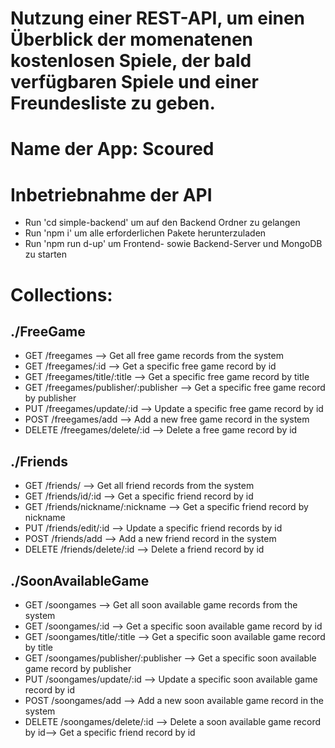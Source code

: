 # Nutzung einer REST-API, um einen Überblick der momenatenen kostenlosen Spiele, der bald verfügbaren Spiele und einer Freundesliste zu geben. 

# Name der App: Scoured

# Inbetriebnahme der API 
 - Run 'cd simple-backend' um auf den Backend Ordner zu gelangen
 - Run 'npm i' um alle erforderlichen Pakete herunterzuladen
 - Run 'npm run d-up' um Frontend- sowie Backend-Server und MongoDB zu starten

# Collections:
##  ./FreeGame

- GET /freegames
--> Get all free game records from the system
- GET /freegames/:id
--> Get a specific free game record by id
- GET /freegames/title/:title
--> Get a specific free game record by title
- GET /freegames/publisher/:publisher
--> Get a specific free game record by publisher
- PUT /freegames/update/:id
--> Update a specific free game record by id
- POST /freegames/add
--> Add a new free game record in the system
- DELETE /freegames/delete/:id
--> Delete a free game record by id
##  ./Friends
- GET /friends/
--> Get all friend records from the system
- GET /friends/id/:id
--> Get a specific friend record by id
- GET /friends/nickname/:nickname
--> Get a specific friend record by nickname
- PUT /friends/edit/:id
--> Update a specific friend records by id
- POST /friends/add
--> Add a new friend record in the system
- DELETE /friends/delete/:id
--> Delete a friend record by id
##  ./SoonAvailableGame
- GET /soongames
--> Get all soon available game records from the system
- GET /soongames/:id
--> Get a specific soon available game record by id
- GET /soongames/title/:title
--> Get a specific soon available game record by title
- GET /soongames/publisher/:publisher
--> Get a specific soon available game record by publisher
- PUT /soongames/update/:id
--> Update a specific soon available game record by id
- POST /soongames/add
--> Add a new soon available game record in the system
- DELETE /soongames/delete/:id
--> Delete a soon available game record by id--> Get a specific friend record by id


